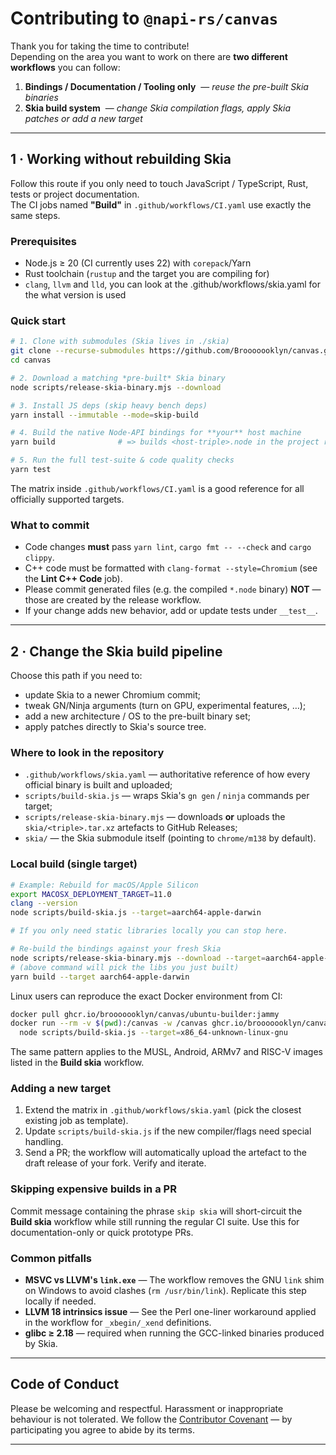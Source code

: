 # Contributing to `@napi-rs/canvas`

Thank you for taking the time to contribute!  
Depending on the area you want to work on there are **two different workflows** you can follow:

1. **Bindings / Documentation / Tooling only** &nbsp;—&nbsp;_reuse the pre-built Skia binaries_
2. **Skia build system** &nbsp;—&nbsp;_change Skia compilation flags, apply Skia patches or add a new target_

---

## 1&nbsp;· Working without rebuilding Skia

Follow this route if you only need to touch JavaScript / TypeScript, Rust, tests or project documentation.  
The CI jobs named **"Build"** in `.github/workflows/CI.yaml` use exactly the same steps.

### Prerequisites

- Node.js ≥ 20 (CI currently uses 22) with `corepack`/Yarn
- Rust toolchain (`rustup` and the target you are compiling for)
- `clang`, `llvm` and `lld`, you can look at the .github/workflows/skia.yaml for the what version is used

### Quick start

```bash
# 1. Clone with submodules (Skia lives in ./skia)
git clone --recurse-submodules https://github.com/Brooooooklyn/canvas.git
cd canvas

# 2. Download a matching *pre-built* Skia binary
node scripts/release-skia-binary.mjs --download

# 3. Install JS deps (skip heavy bench deps)
yarn install --immutable --mode=skip-build

# 4. Build the native Node-API bindings for **your** host machine
yarn build              # => builds <host-triple>.node in the project root

# 5. Run the full test-suite & code quality checks
yarn test
```

The matrix inside `.github/workflows/CI.yaml` is a good reference for all officially supported targets.

### What to commit

- Code changes **must** pass `yarn lint`, `cargo fmt -- --check` and `cargo clippy`.
- C++ code must be formatted with `clang-format --style=Chromium` (see the **Lint C++ Code** job).
- Please commit generated files (e.g. the compiled `*.node` binary) **NOT** — those are created by the release workflow.
- If your change adds new behavior, add or update tests under `__test__`.

---

## 2&nbsp;· Change the Skia build pipeline

Choose this path if you need to:

- update Skia to a newer Chromium commit;
- tweak GN/Ninja arguments (turn on GPU, experimental features, …);
- add a new architecture / OS to the pre-built binary set;
- apply patches directly to Skia's source tree.

### Where to look in the repository

- `.github/workflows/skia.yaml` — authoritative reference of how every official binary is built and uploaded;
- `scripts/build-skia.js` — wraps Skia's `gn gen` / `ninja` commands per target;
- `scripts/release-skia-binary.mjs` — downloads **or** uploads the `skia/<triple>.tar.xz` artefacts to GitHub Releases;
- `skia/` — the Skia submodule itself (pointing to `chrome/m138` by default).

### Local build (single target)

```bash
# Example: Rebuild for macOS/Apple Silicon
export MACOSX_DEPLOYMENT_TARGET=11.0
clang --version
node scripts/build-skia.js --target=aarch64-apple-darwin

# If you only need static libraries locally you can stop here.

# Re-build the bindings against your fresh Skia
node scripts/release-skia-binary.mjs --download --target=aarch64-apple-darwin
# (above command will pick the libs you just built)
yarn build --target aarch64-apple-darwin
```

Linux users can reproduce the exact Docker environment from CI:

```bash
docker pull ghcr.io/brooooooklyn/canvas/ubuntu-builder:jammy
docker run --rm -v $(pwd):/canvas -w /canvas ghcr.io/brooooooklyn/canvas/ubuntu-builder:jammy \
  node scripts/build-skia.js --target=x86_64-unknown-linux-gnu
```

The same pattern applies to the MUSL, Android, ARMv7 and RISC-V images listed in the **Build skia** workflow.

### Adding a new target

1. Extend the matrix in `.github/workflows/skia.yaml` (pick the closest existing job as template).
2. Update `scripts/build-skia.js` if the new compiler/flags need special handling.
3. Send a PR; the workflow will automatically upload the artefact to the draft release of your fork. Verify and iterate.

### Skipping expensive builds in a PR

Commit message containing the phrase `skip skia` will short-circuit the **Build skia** workflow while still running the regular CI suite. Use this for documentation-only or quick prototype PRs.

### Common pitfalls

- **MSVC vs LLVM's `link.exe`** — The workflow removes the GNU `link` shim on Windows to avoid clashes (`rm /usr/bin/link`). Replicate this step locally if needed.
- **LLVM 18 intrinsics issue** — See the Perl one-liner workaround applied in the workflow for `_xbegin/_xend` definitions.
- **glibc ≥ 2.18** — required when running the GCC-linked binaries produced by Skia.

---

## Code of Conduct

Please be welcoming and respectful. Harassment or inappropriate behaviour is not tolerated. We follow the [Contributor Covenant](https://www.contributor-covenant.org/version/2/1/code_of_conduct/) &mdash; by participating you agree to abide by its terms.

---
